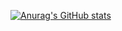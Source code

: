 [![Anurag's GitHub stats](https://github-readme-stats.vercel.app/api?username=anuraghazra)](https://github.com/viniciusym/github-readme-stats)

<!--
**viniciusym/viniciusym** is a ✨ _special_ ✨ repository because its `README.md` (this file) appears on your GitHub profile.

Here are some ideas to get you started:

- 🔭 I’m currently working on ...
- 🌱 I’m currently learning ...
- 👯 I’m looking to collaborate on ...
- 🤔 I’m looking for help with ...
- 💬 Ask me about ...
- 📫 How to reach me: ...
- 😄 Pronouns: ...
- ⚡ Fun fact: ...
-->
